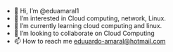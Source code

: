- 👋 Hi, I’m @eduamaral1
- 👀 I’m interested in Cloud computing, network, Linux.
- 🌱 I’m currently learning cloud computing and linux.
- 💞️ I’m looking to collaborate on Cloud Computing
- 📫 How to reach me eduuardo-amaral@hotmail.com

<!---
eduamaral1/eduamaral1 is a ✨ special ✨ repository because its `README.md` (this file) appears on your GitHub profile.
You can click the Preview link to take a look at your changes.
--->
